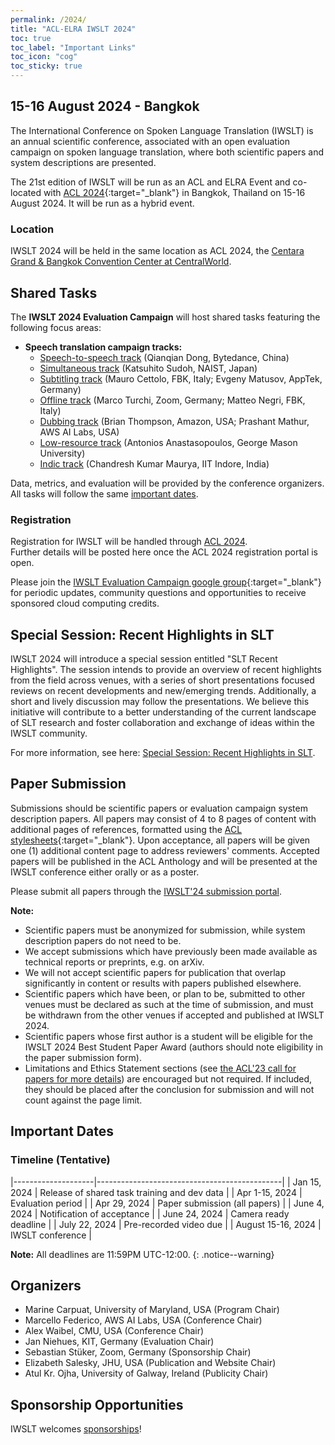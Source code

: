 ```yaml
---
permalink: /2024/
title: "ACL-ELRA IWSLT 2024"
toc: true
toc_label: "Important Links"
toc_icon: "cog"
toc_sticky: true
---
```


##  15-16 August 2024 - Bangkok

The International Conference on Spoken Language Translation (IWSLT) is an annual scientific conference, associated with an open evaluation campaign on spoken language translation, where both scientific papers and system descriptions are presented.

The 21st edition of IWSLT will be run as an ACL and ELRA Event and co-located with [ACL 2024](https://2024.aclweb.org/){:target="_blank"} in Bangkok, Thailand on 15-16 August 2024. It will be run as a hybrid event.

### Location

IWSLT 2024 will be held in the same location as ACL 2024, the [Centara Grand & Bangkok Convention Center at CentralWorld](https://www.centarahotelsresorts.com/centaragrand/cgcw).  


## Shared Tasks

The **IWSLT 2024 Evaluation Campaign** will host shared tasks featuring the following focus areas:

- **Speech translation campaign tracks:**
  - [Speech-to-speech track](/2024/s2s)  (Qianqian Dong, Bytedance, China) 
  - [Simultaneous track](/2024/simultaneous) (Katsuhito Sudoh, NAIST, Japan)
  - [Subtitling track](/2024/subtitling)  (Mauro Cettolo, FBK, Italy; Evgeny Matusov, AppTek, Germany)
  - [Offline track](/2024/offline)  (Marco Turchi, Zoom, Germany; Matteo Negri, FBK, Italy)
  - [Dubbing track](/2024/dubbing)  (Brian Thompson, Amazon, USA; Prashant Mathur, AWS AI Labs, USA)
  - [Low-resource track](/2024/low-resource)  (Antonios Anastasopoulos, George Mason University)
  - [Indic track](/2024/indic)  (Chandresh Kumar Maurya, IIT Indore, India)

Data, metrics, and evaluation will be provided by the conference organizers.  
All tasks will follow the same [important dates](#important-dates). 


### Registration

Registration for IWSLT will be handled through [ACL 2024](https://2024.aclweb.org/).  
Further details will be posted here once the ACL 2024 registration portal is open.

<!--Please register for the Evaluation Campaign via the [registration form](https://forms.gle/pkjTz5oYfae2Csj7A). -->

Please join the [IWSLT Evaluation Campaign google group](https://groups.google.com/g/iwslt-evaluation-campaign){:target="_blank"} for periodic updates, community questions and opportunities to receive sponsored cloud computing credits.


## Special Session: Recent Highlights in SLT

IWSLT 2024 will introduce a special session entitled "SLT Recent Highlights".
The session intends to provide an overview of recent highlights from the field across venues, with a series of short presentations focused reviews on recent developments and new/emerging trends. 
Additionally, a short and lively discussion may follow the presentations. 
We believe this initiative will contribute to a better understanding of the current landscape of SLT research and foster collaboration and exchange of ideas within the IWSLT community.

For more information, see here: [Special Session: Recent Highlights in SLT](/2024/special-session). 


## Paper Submission

Submissions should be scientific papers or evaluation campaign system description papers. 
All papers may consist of 4 to 8 pages of content with additional pages of references, formatted using the [ACL stylesheets](https://acl-org.github.io/ACLPUB/formatting.html){:target="_blank"}. 
Upon acceptance, all papers will be given one (1) additional content page to address reviewers' comments.
Accepted papers will be published in the ACL Anthology and will be presented at the IWSLT conference either orally or as a poster.

Please submit all papers through the [IWSLT'24 submission portal](https://softconf.com/n/iwslt2024/). 


**Note:**
- Scientific papers must be anonymized for submission, while system description papers do not need to be.
- We accept submissions which have previously been made available as technical reports or preprints, e.g. on arXiv.
- We will not accept scientific papers for publication that overlap significantly in content or results with papers published elsewhere.
- Scientific papers which have been, or plan to be, submitted to other venues must be declared as such at the time of submission, and must be withdrawn from the other venues if accepted and published at IWSLT 2024.
- Scientific papers whose first author is a student will be eligible for the IWSLT 2024 Best Student Paper Award (authors should note eligibility in the paper submission form).
- Limitations and Ethics Statement sections (see [the ACL'23 call for papers for more details](https://2023.aclweb.org/calls/main_conference/)) are encouraged but not required. If included, they should be placed after the conclusion for submission and will not count against the page limit. 


## Important Dates

### Timeline (Tentative)

|--------------------|----------------------------------------------|
| Jan 15, 2024       | Release of shared task training and dev data |
| Apr 1-15, 2024     | Evaluation period                            |
| Apr 29, 2024       | Paper submission (all papers)                |
| June 4, 2024       | Notification of acceptance                   |
| June 24, 2024      | Camera ready deadline                        |
| July 22, 2024      | Pre-recorded video due                       |
| August 15-16, 2024 | IWSLT conference                             |


**Note:** All deadlines are 11:59PM UTC-12:00.
{: .notice--warning}


## Organizers
- Marine Carpuat, University of Maryland, USA (Program Chair) 
- Marcello Federico, AWS AI Labs, USA (Conference Chair)
- Alex Waibel, CMU, USA (Conference Chair)
- Jan Niehues, KIT, Germany (Evaluation Chair)
- Sebastian Stüker, Zoom, Germany (Sponsorship Chair)
- Elizabeth Salesky, JHU, USA (Publication and Website Chair)
- Atul Kr. Ojha, University of Galway, Ireland (Publicity Chair)


## Sponsorship Opportunities
IWSLT welcomes [sponsorships](/2024/sponsor_info)!


